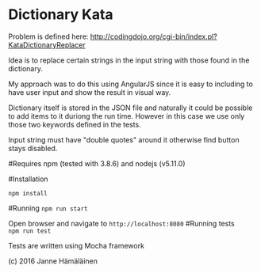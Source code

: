 # Dictionary Kata

Problem is defined here:
http://codingdojo.org/cgi-bin/index.pl?KataDictionaryReplacer

Idea is to replace certain strings in the input string with those found in the dictionary.

My approach was to do this using AngularJS since it is easy to including to have
 user input and show the result in visual way.
 
Dictionary itself is stored in the JSON file and naturally it could be possible to add items to it duriong the run time.
However in this case we use only those two keywords defined in the tests.

Input string must have "double quotes" around it otherwise find button stays disabled.

#Requires
 npm (tested with 3.8.6) and nodejs (v5.11.0)
 
#Installation 

 `npm install`
 
#Running
  `npm run start`
  
  Open browser and navigate to `http://localhost:8080`
#Running tests  
 `npm run test`
 
 Tests are written using Mocha framework
 
 
(c) 2016 Janne Hämäläinen
